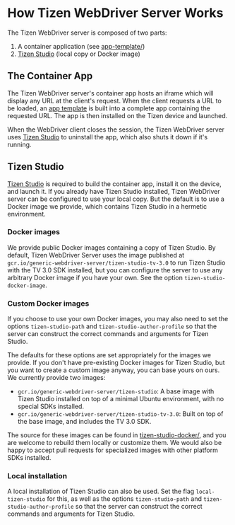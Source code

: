 # How Tizen WebDriver Server Works

The Tizen WebDriver server is composed of two parts:

1. A container application (see [app-template/](app-template/))
2. [Tizen Studio][] (local copy or Docker image)


## The Container App

The Tizen WebDriver server's container app hosts an iframe which will display
any URL at the client's request.  When the client requests a URL to be loaded,
an [app template](app-template/) is built into a complete app containing the
requested URL.  The app is then installed on the Tizen device and launched.

When the WebDriver client closes the session, the Tizen WebDriver server uses
[Tizen Studio][] to uninstall the app, which also shuts it down if it's running.


## Tizen Studio

[Tizen Studio][] is required to build the container app, install it on the
device, and launch it.  If you already have Tizen Studio installed, Tizen
WebDriver server can be configured to use your local copy.  But the default is
to use a Docker image we provide, which contains Tizen Studio in a hermetic
environment.


### Docker images

We provide public Docker images containing a copy of Tizen Studio.  By default,
Tizen WebDriver Server uses the image published at
`gcr.io/generic-webdriver-server/tizen-studio-tv-3.0` to run Tizen Studio with
the TV 3.0 SDK installed, but you can configure the server to use any arbitrary
Docker image if you have your own.  See the option `tizen-studio-docker-image`.


### Custom Docker images

If you choose to use your own Docker images, you may also need to set the
options `tizen-studio-path` and `tizen-studio-author-profile` so that the
server can construct the correct commands and arguments for Tizen Studio.

The defaults for these options are set appropriately for the images we provide.
If you don't have pre-existing Docker images for Tizen Studio, but you want to
create a custom image anyway, you can base yours on ours.  We currently provide
two images:

 - `gcr.io/generic-webdriver-server/tizen-studio`: A base image with Tizen
   Studio installed on top of a minimal Ubuntu environment, with no special
   SDKs installed.
 - `gcr.io/generic-webdriver-server/tizen-studio-tv-3.0`: Built on top of the
   base image, and includes the TV 3.0 SDK.

The source for these images can be found in
[tizen-studio-docker/](tizen-studio-docker/), and you are welcome to rebuild
them locally or customize them.  We would also be happy to accept pull requests
for specialized images with other platform SDKs installed.


### Local installation

A local installation of Tizen Studio can also be used.  Set the flag
`local-tizen-studio` for this, as well as the options `tizen-studio-path` and
`tizen-studio-author-profile` so that the server can construct the correct
commands and arguments for Tizen Studio.


[Tizen Studio]: https://developer.tizen.org/development/tizen-studio/download?langswitch=en
